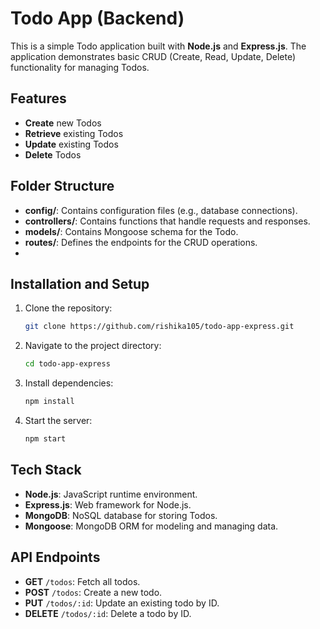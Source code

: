 
# Todo App (Backend)

This is a simple Todo application built with **Node.js** and **Express.js**. The application demonstrates basic CRUD (Create, Read, Update, Delete) functionality for managing Todos.

## Features

- **Create** new Todos
- **Retrieve** existing Todos
- **Update** existing Todos
- **Delete** Todos

## Folder Structure

- **config/**: Contains configuration files (e.g., database connections).
- **controllers/**: Contains functions that handle requests and responses.
- **models/**: Contains Mongoose schema for the Todo.
- **routes/**: Defines the endpoints for the CRUD operations.
- 
## Installation and Setup

1. Clone the repository:
   ```bash
   git clone https://github.com/rishika105/todo-app-express.git
   ```

2. Navigate to the project directory:
   ```bash
   cd todo-app-express
   ```

3. Install dependencies:
   ```bash
   npm install
   ```

4. Start the server:
   ```bash
   npm start
   ```

## Tech Stack

- **Node.js**: JavaScript runtime environment.
- **Express.js**: Web framework for Node.js.
- **MongoDB**: NoSQL database for storing Todos.
- **Mongoose**: MongoDB ORM for modeling and managing data.

## API Endpoints

- **GET** `/todos`: Fetch all todos.
- **POST** `/todos`: Create a new todo.
- **PUT** `/todos/:id`: Update an existing todo by ID.
- **DELETE** `/todos/:id`: Delete a todo by ID.
